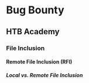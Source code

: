 # Bug Bounty
## HTB Academy
### File Inclusion
#### Remote File Inclusion (RFI)
##### Local vs. Remote File Inclusion
